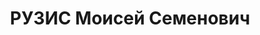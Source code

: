 ---
title: РУЗИС Моисей Семенович
description: 'Род. в 1904, Украина, г. Балта, еврей, обр.: высшее, член ВКП(б) с 1922
  по 1934. Проживал: Украинская ССР, Харьков, Пушкинская, 48/50, кв. 21а. Инженер
  по с/х, директор ХТУ, партр. работник

  Арестован 02.08.1937. Обв. по ст. 54-7-8-11 (участник контрреволюционной террористической
  организации правых). Приговор: ВК ВС СССР, 07.12.1937 – ВМН. Расстрелян 08.12.1937,
  Харьков.

  Реабилитирован 15.12.1956'
---